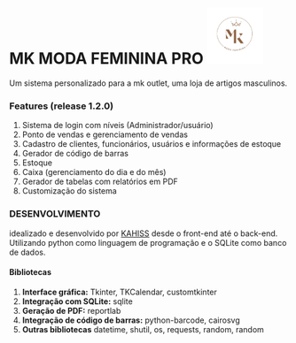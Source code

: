 # MK MODA FEMININA PRO <img src="assets/logo.png" alt="Descrição da imagem" style="width:20%;">
Um sistema personalizado para a mk outlet, uma loja de artigos masculinos.

### Features (release 1.2.0)
1. Sistema de login com níveis (Administrador/usuário)
2. Ponto de vendas e gerenciamento de vendas 
3. Cadastro de clientes, funcionários, usuários e informações de estoque
4. Gerador de código de barras
5. Estoque
6. Caixa (gerenciamento do dia e do mês)
7. Gerador de tabelas com relatórios em PDF
8. Customização do sistema

### DESENVOLVIMENTO
idealizado e desenvolvido por [KAHISS](https://github.com/KAHISS) desde o front-end até o back-end. Utilizando python como linguagem de programação e o SQLite como banco de dados.

#### Bibliotecas
1. **Interface gráfica:** Tkinter, TKCalendar, customtkinter
2. **Integração com SQLite:** sqlite
3. **Geração de PDF:** reportlab
4. **Integração de código de barras:** python-barcode, cairosvg
5. **Outras bibliotecas** datetime, shutil, os, requests, random, random


